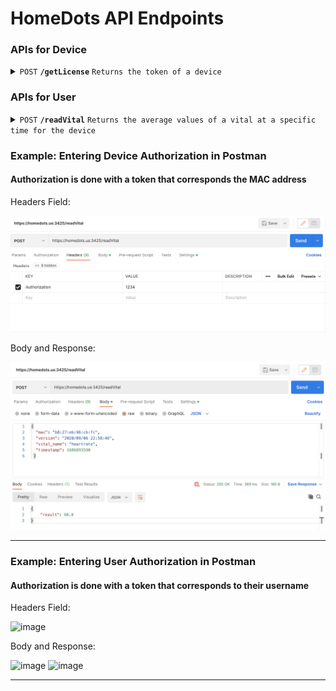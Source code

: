 # HomeDots API Endpoints

### APIs for Device

<!-- Get License -->
<details>
 <summary><code>POST</code> <code><b>/getLicense</b></code> <code>Returns the token of a device</code></summary>

_Requires Device Authorization:_ `No` \
_Requires User Authorization:_ `Yes`

##### Body Parameters

> | name         | type     | data type | description                   |
> |--------------|----------|-----------|-------------------------------|
> | `mac`        | required | string    | The mac address of the device |
> | `user_name`  | required | string    | The name of the user          |

##### Responses

> | http code | content-type       | response                                                           |
> |-----------|--------------------|--------------------------------------------------------------------|
> | `200`     | `application/json` | `{"result": {"status": 1,"token": "1234"}}`                        |
> | `404`     | `application/json` | `{"result": {"status": 0}}`                                        |
> | `400`     | `application/json` | `{'result': {'message': "Invalid MAC address (or other errors)"}}` |
> | `401`     | `application/json` | `{'result': {'message': "Unauthorized"}}`                          |

##### Example cURL

> ```bash
> curl --location 'https://homedots.us:3425/getLicense' \
> --header 'Authorization: mySecREtToK3n' \
> --header 'Content-Type: application/json' \
> --data '{
> "mac": "00:00:00:00:00:88",
> "user_name": "adminofhomedot"
> }'
> ```

---
</details>

### APIs for User

<!-- Read Vital -->
<details>
 <summary><code>POST</code> <code><b>/readVital</b></code> <code>Returns the average values of a vital at a specific time for the device</code></summary>

_Requires Device Authorization:_ `Yes` \
_Requires User Authorization:_ `No`

##### Body Parameters

> | name              | type     | data type | description                                                                |
> |-------------------|----------|-----------|----------------------------------------------------------------------------|
> | `mac`             | required | string    | The mac address of the device                                              |
> | `vital_name`      | required | string    | Name of the vital ('heartrate', 'respiratoryrate', 'systolic', 'diastolic' |
> | `timestamp`       | optional | integer   | Start of range in UNIX (i.e. 1686885098)  Default: Current Time - 5        |
> | `start_timestamp` | optional | integer   | Same as above                                                              |
> | `end_timestamp`   | optional | integer   | End of range in UNIX   (i.e. 1686985098)  Default: Start Time + 5          |
> | `interval`        | optional | integer   | Interval in seconds to average over. Default: End - Start Time             |

##### Responses

> | http code | content-type       | response                                                                                 |
> |-----------|--------------------|------------------------------------------------------------------------------------------|
> | `200`     | `application/json` | `{"result": [80.22, 93.24, ...], ["2024-04-02T15:18:50Z", "2024-04-02T15:19:00Z", ...]}` |
> | `404`     | `application/json` | `{"message": "No data with 5 seconds of timestamp"}`                                     |
> | `400`     | `application/json` | `{'result': {'message': "Invalid MAC address (or other errors)"}}`                       |
> | `401`     | `application/json` | `{'result': {'message': "Unauthorized"}}`                                                |

##### Example cURL

> ```bash
> curl --location 'https://homedots.us:3425/readVital' \
> --header 'Authorization: 1234' \
> --header 'Content-Type: application/json' \
> --data '{
> "mac": "00:00:00:00:00:88",
> "vital_name": "heartrate",
> "timestamp": 1686893432 }'
> ```

---
</details>

### Example: Entering Device Authorization in Postman
#### Authorization is done with a token that corresponds the MAC address

Headers Field:

![img_1.png](assets/img_1.png)

Body and Response:

![img.png](assets/img.png)

---

### Example: Entering User Authorization in Postman
#### Authorization is done with a token that corresponds to their username

Headers Field:

<img width="836" alt="image" src="https://github.com/BedDot/API/assets/21161935/762eb050-b2cf-471a-9fc0-c9a5a553b761">

Body and Response:

<img width="841" alt="image" src="https://github.com/BedDot/API/assets/21161935/5d15371b-8cea-475b-95e3-32b8823e1272">

<img width="846" alt="image" src="https://github.com/BedDot/API/assets/21161935/d89b7434-0187-453b-999d-f7bb549da7ef">

---
